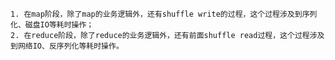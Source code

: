  	1. 在map阶段，除了map的业务逻辑外，还有shuffle write的过程，这个过程涉及到序列化、磁盘IO等耗时操作；
 	2. 在reduce阶段，除了reduce的业务逻辑外，还有前面shuffle read过程，这个过程涉及到网络IO、反序列化等耗时操作。

